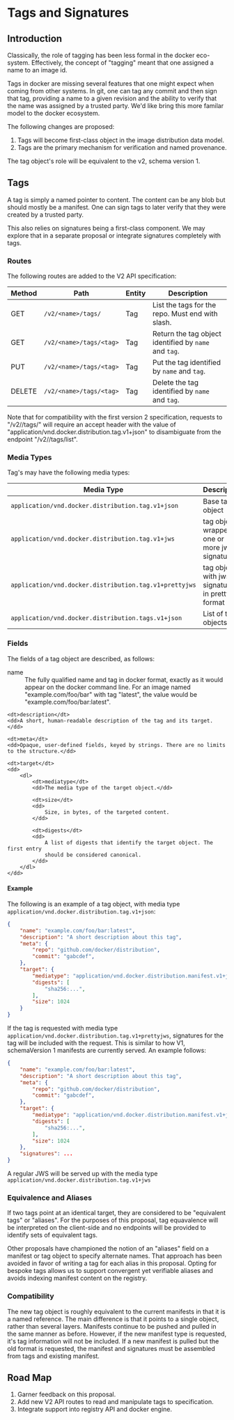 # Tags and Signatures

## Introduction

Classically, the role of tagging has been less formal in the docker eco-
system. Effectively, the concept of "tagging" meant that one assigned a name
to an image id.

Tags in docker are missing several features that one might expect when coming
from other systems. In git, one can tag any commit and then sign that tag,
providing a name to a given revision and the ability to verify that the name
was assigned by a trusted party. We'd like bring this more familar model to
the docker ecosystem.

The following changes are proposed:

1. Tags will become first-class object in the image distribution data model.
2. Tags are the primary mechanism for verification and named provenance.

The tag object's role will be equivalent to the v2, schema version 1.

## Tags

A tag is simply a named pointer to content. The content can be any blob but
should mostly be a manifest. One can sign tags to later verify that they were
created by a trusted party.

This also relies on signatures being a first-class component. We may explore
that in a separate proposal or integrate signatures completely with tags.

### Routes

The following routes are added to the V2 API specification:

|Method|Path|Entity|Description|
-------|----|------|------------
| GET    | `/v2/<name>/tags/`         | Tag | List the tags for the repo. Must end with slash.      |
| GET    | `/v2/<name>/tags/<tag>`    | Tag | Return the tag object identified by `name` and `tag`. |
| PUT    | `/v2/<name>/tags/<tag>`    | Tag | Put the tag identified by `name` and `tag`.           |
| DELETE | `/v2/<name>/tags/<tag>`    | Tag | Delete the tag identified by `name` and `tag`.        |

Note that for compatibility with the first version 2 specification, requests
to "/v2/<name>/tags/<tag>" will require an accept header with the value of
"application/vnd.docker.distribution.tag.v1+json" to disambiguate from the
endpoint "/v2/<name>/tags/list".

### Media Types

Tag's may have the following media types:

| Media Type                                             | Description                                      |
---------------------------------------------------------|--------------------------------------------------|
| `application/vnd.docker.distribution.tag.v1+json`      | Base tag object                                  |
| `application/vnd.docker.distribution.tag.v1+jws`       | tag object wrapped in one or more jws signatures |
| `application/vnd.docker.distribution.tag.v1+prettyjws` | tag object with jws signatures in pretty format  |
| `application/vnd.docker.distribution.tags.v1+json`     | List of tag objects.                             |

### Fields

The fields of a tag object are described, as follows:

<dl>
	<dt>name</dt>
	<dd>
		The fully qualified name and tag in docker format, exactly as it would
		appear on the docker command line. For an image named
		"example.com/foo/bar" with tag "latest", the value would be
		"example.com/foo/bar:latest".
	</dd>

	<dt>description</dt>
	<dd>A short, human-readable description of the tag and its target.</dd>

	<dt>meta</dt>
	<dd>Opaque, user-defined fields, keyed by strings. There are no limits to the structure.</dd>

	<dt>target</dt>
	<dd>
		<dl>
			<dt>mediatype</dt>
			<dd>The media type of the target object.</dd>

			<dt>size</dt>
			<dd>
				Size, in bytes, of the targeted content.
			</dd>

			<dt>digests</dt>
			<dd>
				A list of digests that identify the target object. The first entry
				should be considered canonical.
			</dd>
		</dl>
	</dd>
</dl>

#### Example

The following is an example of a tag object, with media type
`application/vnd.docker.distribution.tag.v1+json`:

```json
{
	"name": "example.com/foo/bar:latest",
	"description": "A short description about this tag",
	"meta": {
		"repo": "github.com/docker/distribution",
		"commit": "gabcdef",
	},
	"target": {
		"mediatype": "application/vnd.docker.distribution.manifest.v1+json",
		"digests": [
			"sha256:...",
		],
		"size": 1024
	}
}
```

If the tag is requested with media type
`application/vnd.docker.distribution.tag.v1+prettyjws`, signatures for the tag
will be included with the request. This is similar to how V1, schemaVersion 1
manifests are currently served. An example follows:


```json
{
	"name": "example.com/foo/bar:latest",
	"description": "A short description about this tag",
	"meta": {
		"repo": "github.com/docker/distribution",
		"commit": "gabcdef",
	},
	"target": {
		"mediatype": "application/vnd.docker.distribution.manifest.v1+json",
		"digests": [
			"sha256:...",
		],
		"size": 1024
	},
	"signatures": ...
}
```

A regular JWS will be served up with the media type
`application/vnd.docker.distribution.tag.v1+jws`

### Equivalence and Aliases

If two tags point at an identical target, they are considered to be
"equivalent tags" or "aliases". For the purposes of this proposal, tag
equavalence will be interpreted on the client-side and no endpoints will be
provided to identify sets of equivalent tags.

Other proposals have championed the notion of an "aliases" field on a manifest
or tag object to specify alternate names. That approach has been avoided in
favor of writing a tag for each alias in this proposal. Opting for bespoke
tags allows us to support convergent yet verifiable aliases and avoids
indexing manifest content on the registry.

### Compatibility

The new tag object is roughly equivalent to the current manifests in that it
is a named reference. The main difference is that it points to a single
object, rather than several layers. Manifests continue to be pushed and pulled
in the same manner as before. However, if the new manifest type is requested,
it's tag information will not be included. If a new manifest is pulled but the
old format is requested, the manifest and signatures must be assembled from
tags and existing manifest.

## Road Map

1. Garner feedback on this proposal.
2. Add new V2 API routes to read and manipulate tags to specification.
3. Integrate support into registry API and docker engine.